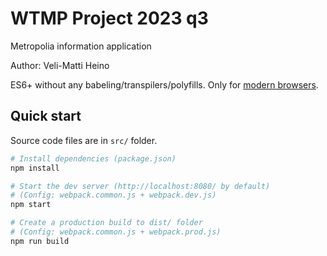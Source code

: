 # WTMP Project 2023 q3

Metropolia information application

Author: Veli-Matti Heino

ES6+ without any babeling/transpilers/polyfills. Only for [modern browsers](https://kangax.github.io/compat-table/es6/).

## Quick start

Source code files are in `src/` folder.

```sh
# Install dependencies (package.json)
npm install

# Start the dev server (http://localhost:8080/ by default)
# (Config: webpack.common.js + webpack.dev.js)
npm start

# Create a production build to dist/ folder
# (Config: webpack.common.js + webpack.prod.js)
npm run build
```
